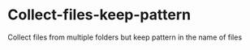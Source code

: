 # Collect-files-keep-pattern
Collect files from multiple folders but keep pattern in the name of files
